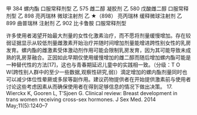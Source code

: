 甲 384 螺内酯 口服常释剂型
乙 575 雌二醇 凝胶剂
乙 580 戊酸雌二醇 口服常释剂型
乙 898 亮丙瑞林 微球注射剂
乙 ★（898） 亮丙瑞林 缓释微球注射剂
乙 899 曲普瑞林 注射剂
乙 902 比卡鲁胺 口服常释剂型



许多使用者渴望开始最大剂量的女性化激素治疗，而不愿将剂量缓慢增加。存在较弱证据显示从较低剂量雌激素开始治疗并随时间增加剂量能增进跨性别女性的乳房发育。螺内酯的雌激素受体激动剂作用可能会限制乳房发育，因为其可能导致未成熟的乳房芽融合。正因如此早期仅使用缓慢增加的雌二醇而随后增加螺内酯可能是一种替代性的方法[17]，这也与青春期延迟儿童中的实践相一致。（分级：T O W(跨性别人群中的至少一些数据,观察性研究,弱)）滴定增加的螺内酯剂量同时也可以减少体位性晕厥或多尿等副作用。建议药物提供者在开始提供激素前与使用者讨论这些考虑因素从而确保使用者在得到足够信息的情况下做出决策。
17. Wierckx K, Gooren L, T’Sjoen G. Clinical review: Breast development in trans women 
receiving cross-sex hormones. J Sex Med. 2014 May;11(5):1240–7